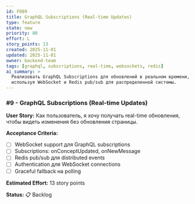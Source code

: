 ```yaml
---
id: F009
title: GraphQL Subscriptions (Real-time Updates)
type: feature
state: new
priority: 80
effort: L
story_points: 13
created: 2025-11-01
updated: 2025-11-01
owner: backend-team
tags: [graphql, subscriptions, real-time, websockets, redis]
ai_summary: >
  Реализовать GraphQL Subscriptions для обновлений в реальном времени,
  используя WebSocket и Redis pub/sub для распределенной системы.
---
```


### #9 - GraphQL Subscriptions (Real-time Updates)

**User Story:**
Как пользователь, я хочу получать real-time обновления, чтобы видеть изменения без обновления страницы.

**Acceptance Criteria:**
- [ ] WebSocket support для GraphQL subscriptions
- [ ] Subscriptions: onConceptUpdated, onNewMessage
- [ ] Redis pub/sub для distributed events
- [ ] Authentication для WebSocket connections
- [ ] Graceful fallback на polling

**Estimated Effort:** 13 story points

**Status:** 📋 Backlog